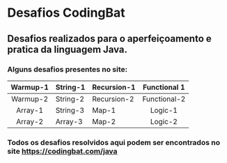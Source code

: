 # Desafios CodingBat 

## Desafios realizados para o aperfeiçoamento e pratica da linguagem Java.

### Alguns desafios presentes no site:


| Warmup-1 | String-1 | Recursion-1 | Functional 1 |
| :------: | -------- | ----------- | :----------: |
| Warmup-2 | String-2 | Recursion-2 | Functional-2 |
| Array-1  | String-3 | Map-1       |   Logic-1    |
| Array-2  | Array-3  | Map-2       |   Logic-2    |

### Todos os desafios resolvidos aqui podem ser encontrados no site https://codingbat.com/java
